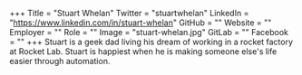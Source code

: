 +++
Title = "Stuart Whelan"
Twitter = "stuartwhelan"
LinkedIn = "https://www.linkedin.com/in/stuart-whelan"
GitHub = ""
Website = ""
Employer = ""
Role = ""
Image = "stuart-whelan.jpg"
GitLab = ""
Facebook = ""
+++
Stuart is a geek dad living his dream of working in a rocket factory at Rocket Lab. Stuart is happiest when he is making someone else&#39;s life easier through automation.